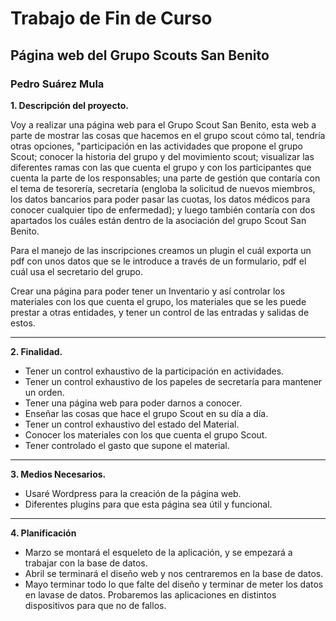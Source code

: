 # Trabajo de Fin de Curso
## Página web del Grupo Scouts San Benito
### Pedro Suárez Mula



**1. Descripción del proyecto.**

Voy a realizar una página web para el Grupo Scout San Benito, esta web a parte de mostrar las cosas que hacemos en el grupo scout cómo tal, tendría otras opciones, "participación en las actividades que propone el grupo Scout; conocer la historia del grupo y del movimiento scout; visualizar las diferentes ramas con las que cuenta el grupo y con los participantes que cuenta la parte de los responsables; una parte de gestión que contaría con el tema de tesorería, secretaría (engloba la solicitud de nuevos miembros, los datos bancarios para poder pasar las cuotas, los datos médicos para conocer cualquier tipo de enfermedad); y luego también contaría con dos apartados los cuáles están dentro de la asociación del grupo Scout San Benito.

Para el manejo de las inscripciones creamos un plugin el cuál exporta un pdf con unos datos que se le introduce a través de un formulario, pdf el cuál usa el secretario del grupo.

Crear una página para poder tener un Inventario y así controlar los materiales con los que cuenta el grupo, los materiales que se les puede prestar a otras entidades, y tener un control de las entradas y salidas de estos.

___


**2. Finalidad.**
- Tener un control exhaustivo de la participación en actividades.
- Tener un control exhaustivo de los papeles de secretaría para mantener un orden.
- Tener una página web para poder darnos a conocer.
- Enseñar las cosas que hace el grupo Scout en su día a día.
- Tener un control exhaustivo del estado del Material.
- Conocer los materiales con los que cuenta el grupo Scout.
- Tener controlado el gasto que supone el material. 


___

**3. Medios Necesarios.**
- Usaré Wordpress para la creación de la página web.
- Diferentes plugins para que esta página sea útil y funcional.


___
**4. Planificación**
- Marzo se montará el esqueleto de la aplicación, y se empezará a trabajar con la base de 
datos. 
- Abril se terminará el diseño web y nos centraremos en la base de datos. 
- Mayo terminar todo lo que falte del diseño y terminar de meter los datos en lavase de 
datos. Probaremos las aplicaciones en distintos dispositivos para que no de fallos. 

